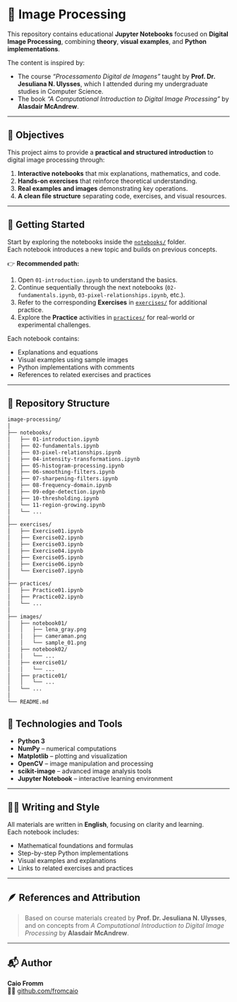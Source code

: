 # 🧠 Image Processing

This repository contains educational **Jupyter Notebooks** focused on **Digital Image Processing**, combining **theory**, **visual examples**, and **Python implementations**.

The content is inspired by:

- The course *“Processamento Digital de Imagens”* taught by **Prof. Dr. Jesuliana N. Ulysses**, which I attended during my undergraduate studies in Computer Science.  
- The book *“A Computational Introduction to Digital Image Processing”* by **Alasdair McAndrew**.

---

## 🎯 Objectives

This project aims to provide a **practical and structured introduction** to digital image processing through:

1. **Interactive notebooks** that mix explanations, mathematics, and code.  
2. **Hands-on exercises** that reinforce theoretical understanding.  
3. **Real examples and images** demonstrating key operations.  
4. **A clean file structure** separating code, exercises, and visual resources.

---

## 🚀 Getting Started

Start by exploring the notebooks inside the [`notebooks/`](./notebooks) folder.  
Each notebook introduces a new topic and builds on previous concepts.

👉 **Recommended path:**
1. Open `01-introduction.ipynb` to understand the basics.  
2. Continue sequentially through the next notebooks (`02-fundamentals.ipynb`, `03-pixel-relationships.ipynb`, etc.).  
3. Refer to the corresponding **Exercises** in [`exercises/`](./exercises) for additional practice.  
4. Explore the **Practice** activities in [`practices/`](./practices) for real-world or experimental challenges.

Each notebook contains:
- Explanations and equations  
- Visual examples using sample images  
- Python implementations with comments  
- References to related exercises and practices

---

## 📂 Repository Structure

```bash
image-processing/
│
├── notebooks/
│   ├── 01-introduction.ipynb
│   ├── 02-fundamentals.ipynb
│   ├── 03-pixel-relationships.ipynb
│   ├── 04-intensity-transformations.ipynb
│   ├── 05-histogram-processing.ipynb
│   ├── 06-smoothing-filters.ipynb
│   ├── 07-sharpening-filters.ipynb
│   ├── 08-frequency-domain.ipynb
│   ├── 09-edge-detection.ipynb
│   ├── 10-thresholding.ipynb
│   └── 11-region-growing.ipynb
│   └── ...
│
├── exercises/
│   ├── Exercise01.ipynb
│   ├── Exercise02.ipynb
│   ├── Exercise03.ipynb
│   ├── Exercise04.ipynb
│   ├── Exercise05.ipynb
│   ├── Exercise06.ipynb
│   └── Exercise07.ipynb
│
├── practices/
│   ├── Practice01.ipynb
│   ├── Practice02.ipynb
│   └── ...
│
├── images/
│   ├── notebook01/
│   │   ├── lena_gray.png
│   │   ├── cameraman.png
│   │   └── sample_01.png
│   ├── notebook02/
│   │   └── ...
│   ├── exercise01/
│   │   └── ...
│   ├── practice01/
│   │   └── ...
│   └── ...
│
└── README.md
```

## 🧰 Technologies and Tools

- **Python 3**
- **NumPy** – numerical computations  
- **Matplotlib** – plotting and visualization  
- **OpenCV** – image manipulation and processing  
- **scikit-image** – advanced image analysis tools  
- **Jupyter Notebook** – interactive learning environment

---

## 🧑‍🏫 Writing and Style

All materials are written in **English**, focusing on clarity and learning.  
Each notebook includes:

- Mathematical foundations and formulas  
- Step-by-step Python implementations  
- Visual examples and explanations  
- Links to related exercises and practices  

---

## 🪶 References and Attribution

> Based on course materials created by **Prof. Dr. Jesuliana N. Ulysses**,  
> and on concepts from *A Computational Introduction to Digital Image Processing* by **Alasdair McAndrew**.

---

## 📬 Author

**Caio Fromm**  
👩‍💻 [github.com/fromcaio](https://github.com/fromcaio)
